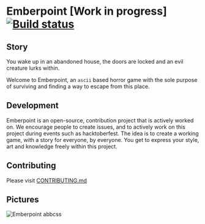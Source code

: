 # Emberpoint [Work in progress] [![Build status](https://ci.appveyor.com/api/projects/status/b9d774n1ygvdo9cc/branch/master?svg=true)](https://ci.appveyor.com/project/Venom0us/emberpoint/branch/master)

## Story

You wake up in an abandoned house, the doors are locked and an evil creature lurks within.

Welcome to Emberpoint, an `ascii` based horror game with the sole purpose of surviving and finding
a way to escape from this place.

## Development

Emberpoint is an open-source, contribution project that is actively worked on.
We encourage people to create issues, and to actively work on this project during
events such as hacktoberfest. The idea is to create a working game, with a story for everyone, by everyone. 
You get to express your style, art and knowledge freely within this project.

## Contributing

Please visit [CONTRIBUTING.md](https://github.com/Venom0us/Emberpoint/blob/master/CONTRIBUTING.md)

## Pictures

![Emberpoint](https://user-images.githubusercontent.com/20340184/68163408-bcbaa980-ff5a-11e9-92be-3c72aa10bed1.png)
abbcss

